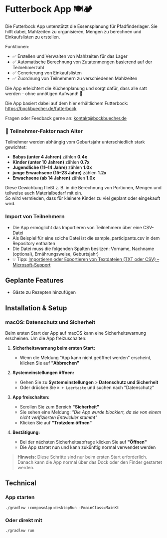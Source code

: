 # Futterbock App 🍽️🏕️

Die Futterbock App unterstützt die Essensplanung für Pfadfinderlager. Sie hilft dabei, Mahlzeiten zu
organisieren, Mengen zu berechnen und Einkaufslisten zu erstellen.

Funktionen:

- ✅ Erstellen und Verwalten von Mahlzeiten für das Lager
- ✅ Automatische Berechnung von Zutatenmengen basierend auf der Teilnehmerzahl
- ✅ Generierung von Einkaufslisten
- ✅ Zuordnung von Teilnehmern zu verschiedenen Mahlzeiten

Die App erleichtert die Küchenplanung und sorgt dafür, dass alle satt werden – ohne unnötigen
Aufwand! 🚀

Die App basiert dabei auf dem hier erhältlichem Futterbock: https://bockbuecher.de/futterbock

Fragen oder Feedback gerne an: <a href="mailto:kontakt@bockbuecher.de">kontakt@bockbuecher.de</a>

### 👶 Teilnehmer-Faktor nach Alter

Teilnehmer werden abhängig vom Geburtsjahr unterschiedlich stark gewichtet:           
- **Babys (unter 4 Jahren)** zählen **0.4x** 
- **Kinder (unter 10 Jahren)** zählen **0.7x** 
- **Jugendliche (11–14 Jahre)** zählen **1.0x**
- **junge Erwachsene (15–23 Jahre)** zählen **1.2x**
- **Erwachsene (ab 14 Jahren)** zählen **1.0x**

Diese Gewichtung fließt z. B. in die Berechnung von Portionen, Mengen und teilweise auch
Materialbedarf mit ein.  
So wird vermieden, dass für kleinere Kinder zu viel geplant oder eingekauft wird.

### Import von Teilnehmern

- Die App ermöglicht das Importieren von Teilnehmern über eine CSV-Datei
- Als Beispiel für eine solche Datei ist die sample_participants.csv in dem Repository enthalten
- Die Datei muss die folgenden Spalten besitzen: Vorname, Nachname (optional), Ernährungsweise,
  Geburtsjahr)
- 💡
  Tipp: [Importieren oder Exportieren von Textdateien (TXT oder CSV) – Microsoft-Support](https://support.microsoft.com/de-de/office/importieren-oder-exportieren-von-textdateien-txt-oder-csv-5250ac4c-663c-47ce-937b-339e391393ba)

## Geplante Features

- Gäste zu Rezepten hinzufügen

## Installation & Setup

### macOS: Datenschutz und Sicherheit

Beim ersten Start der App auf macOS kann eine Sicherheitswarnung erscheinen. Um die App
freizuschalten:

1. **Sicherheitswarnung beim ersten Start:**
    - Wenn die Meldung "App kann nicht geöffnet werden" erscheint, klicken Sie auf **"Abbrechen"**

2. **Systemeinstellungen öffnen:**
    - Gehen Sie zu **Systemeinstellungen** > **Datenschutz und Sicherheit**
    - Oder drücken Sie `⌘ + Leertaste` und suchen nach "Datenschutz"

3. **App freischalten:**
    - Scrollen Sie zum Bereich **"Sicherheit"**
    - Sie sehen eine Meldung: *"Die App wurde blockiert, da sie von einem nicht verifizierten
      Entwickler stammt"*
    - Klicken Sie auf **"Trotzdem öffnen"**

4. **Bestätigung:**
    - Bei der nächsten Sicherheitsabfrage klicken Sie auf **"Öffnen"**
    - Die App startet nun und kann zukünftig normal verwendet werden

> **Hinweis:** Diese Schritte sind nur beim ersten Start erforderlich. Danach kann die App normal
> über das Dock oder den Finder gestartet werden.

## Technical

### App starten

```shell
./gradlew :composeApp:desktopRun -PmainClass=MainKt
```

### Oder direkt mit

```shell
./gradlew run
```





